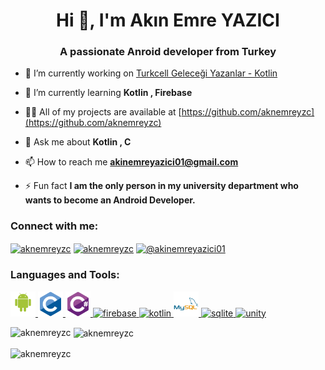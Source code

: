 <h1 align="center">Hi 👋, I'm Akın Emre YAZICI</h1>
<h3 align="center">A passionate Anroid developer from Turkey</h3>



- 🔭 I’m currently working on [Turkcell Geleceği Yazanlar - Kotlin](https://github.com/aknemreyzc/turkcell_kotlin)

- 🌱 I’m currently learning **Kotlin , Firebase**

- 👨‍💻 All of my projects are available at [https://github.com/aknemreyzc](https://github.com/aknemreyzc)

- 💬 Ask me about **Kotlin , C**

- 📫 How to reach me **akinemreyazici01@gmail.com**

- ⚡ Fun fact **I am the only person in my university department who wants to become an Android Developer.**

<h3 align="left">Connect with me:</h3>
<p align="left">
<a href="https://linkedin.com/in/aknemreyzc" target="blank"><img align="center" src="https://raw.githubusercontent.com/rahuldkjain/github-profile-readme-generator/master/src/images/icons/Social/linked-in-alt.svg" alt="aknemreyzc" height="30" width="40" /></a>
<a href="https://instagram.com/aknemreyzc" target="blank"><img align="center" src="https://raw.githubusercontent.com/rahuldkjain/github-profile-readme-generator/master/src/images/icons/Social/instagram.svg" alt="aknemreyzc" height="30" width="40" /></a>
<a href="https://medium.com/@akinemreyazici01" target="blank"><img align="center" src="https://raw.githubusercontent.com/rahuldkjain/github-profile-readme-generator/master/src/images/icons/Social/medium.svg" alt="@akinemreyazici01" height="30" width="40" /></a>
</p>

<h3 align="left">Languages and Tools:</h3>
<p align="left"> <a href="https://developer.android.com" target="_blank" rel="noreferrer"> <img src="https://raw.githubusercontent.com/devicons/devicon/master/icons/android/android-original-wordmark.svg" alt="android" width="40" height="40"/> </a> <a href="https://www.cprogramming.com/" target="_blank" rel="noreferrer"> <img src="https://raw.githubusercontent.com/devicons/devicon/master/icons/c/c-original.svg" alt="c" width="40" height="40"/> </a> <a href="https://www.w3schools.com/cs/" target="_blank" rel="noreferrer"> <img src="https://raw.githubusercontent.com/devicons/devicon/master/icons/csharp/csharp-original.svg" alt="csharp" width="40" height="40"/> </a> <a href="https://firebase.google.com/" target="_blank" rel="noreferrer"> <img src="https://www.vectorlogo.zone/logos/firebase/firebase-icon.svg" alt="firebase" width="40" height="40"/> </a> <a href="https://kotlinlang.org" target="_blank" rel="noreferrer"> <img src="https://www.vectorlogo.zone/logos/kotlinlang/kotlinlang-icon.svg" alt="kotlin" width="40" height="40"/> </a> <a href="https://www.mysql.com/" target="_blank" rel="noreferrer"> <img src="https://raw.githubusercontent.com/devicons/devicon/master/icons/mysql/mysql-original-wordmark.svg" alt="mysql" width="40" height="40"/> </a> <a href="https://www.sqlite.org/" target="_blank" rel="noreferrer"> <img src="https://www.vectorlogo.zone/logos/sqlite/sqlite-icon.svg" alt="sqlite" width="40" height="40"/> </a> <a href="https://unity.com/" target="_blank" rel="noreferrer"> <img src="https://www.vectorlogo.zone/logos/unity3d/unity3d-icon.svg" alt="unity" width="40" height="40"/> </a> </p>

<p><img align="left" src="https://github-readme-stats.vercel.app/api/top-langs?username=aknemreyzc&show_icons=true&locale=en&layout=compact" alt="aknemreyzc" /></p>

<p>&nbsp;<img align="center" src="https://github-readme-stats.vercel.app/api?username=aknemreyzc&show_icons=true&locale=en" alt="aknemreyzc" /></p>

<p><img align="center" src="https://github-readme-streak-stats.herokuapp.com/?user=aknemreyzc&" alt="aknemreyzc" /></p>

